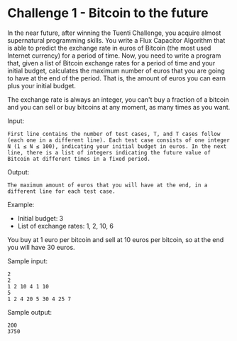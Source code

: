 Challenge 1 - Bitcoin to the future
===========

In the near future, after winning the Tuenti Challenge, you acquire almost
supernatural programming skills. You write a Flux Capacitor Algorithm that is
able to predict the exchange rate in euros of Bitcoin (the most used Internet
currency) for a period of time. Now, you need to write a program that, given a
list of Bitcoin exchange rates for a period of time and your initial budget,
calculates the maximum number of euros that you are going to have at the end
of the period. That is, the amount of euros you can earn plus your initial
budget.

The exchange rate is always an integer, you can't buy a fraction of a bitcoin
and you can sell or buy bitcoins at any moment, as many times as you want.

Input:

    First line contains the number of test cases, T, and T cases follow (each one in a different line). Each test case consists of one integer N (1 ≤ N ≤ 100), indicating your initial budget in euros. In the next line, there is a list of integers indicating the future value of Bitcoin at different times in a fixed period.

Output:

    The maximum amount of euros that you will have at the end, in a different line for each test case.

Example:

* Initial budget: 3
* List of exchange rates: 1, 2, 10, 6

You buy at 1 euro per bitcoin and sell at 10 euros per bitcoin, so at the end
you will have 30 euros.

Sample input:

    2
    2
    1 2 10 4 1 10
    5
    1 2 4 20 5 30 4 25 7

Sample output:

    200
    3750

